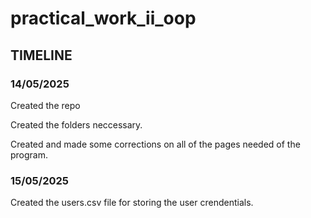 # practical_work_ii_oop 

## TIMELINE 

### 14/05/2025

Created the repo

Created the folders neccessary. 

Created and made some corrections on all of the pages needed of the program. 

### 15/05/2025

Created the users.csv file for storing the user crendentials.